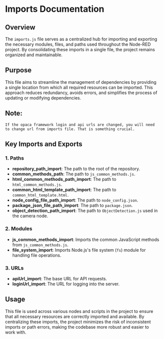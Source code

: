 
# Imports Documentation

## Overview
The `imports.js` file serves as a centralized hub for importing and exporting the necessary modules, files, and paths used throughout the Node-RED project. By consolidating these imports in a single file, the project remains organized and maintainable.

## Purpose
This file aims to streamline the management of dependencies by providing a single location from which all required resources can be imported. This approach reduces redundancy, avoids errors, and simplifies the process of updating or modifying dependencies.

## Note:
    If the opaca framework login and api urls are changed, you will need to change url from imports file. That is something crucial.

## Key Imports and Exports

### 1. **Paths**
- **repository_path_import**: The path to the root of the repository.
- **common_methods_path**: The path to `js_common_methods.js`.
- **html_common_methods_path_import**: The path to `html_common_methods.js`.
- **common_html_template_path_import**: The path to `common_html_template.html`.
- **node_config_file_path_import**: The path to `node_config.json`.
- **package_json_file_path_import**: The path to `package.json`.
- **object_detection_path_import**: The path to `ObjectDetection.js` used in the camera node.

### 2. **Modules**
- **js_common_methods_import**: Imports the common JavaScript methods from `js_common_methods.js`.
- **file_system_import**: Imports Node.js's file system (`fs`) module for handling file operations.

### 3. **URLs**
- **apiUrl_import**: The base URL for API requests.
- **loginUrl_import**: The URL for logging into the server.

## Usage
This file is used across various nodes and scripts in the project to ensure that all necessary resources are correctly imported and available. By centralizing these imports, the project minimizes the risk of inconsistent imports or path errors, making the codebase more robust and easier to work with.

